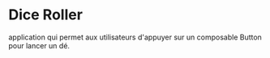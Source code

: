 # Dice Roller
application qui permet aux utilisateurs d'appuyer sur un composable Button pour lancer un dé.
